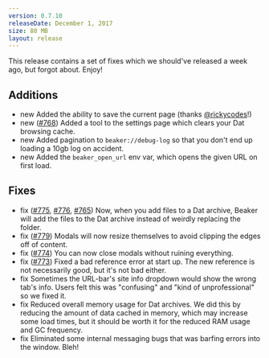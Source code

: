```yaml
---
version: 0.7.10
releaseDate: December 1, 2017
size: 80 MB
layout: release
---
```


This release contains a set of fixes which we should've released a week ago, but forgot about. Enjoy!

<h2>Additions</h2>

- <span class="tag new">new</span> Added the ability to save the current page (thanks [@rickycodes](https://github.com/rickycodes)!)
- <span class="tag new">new</span> ([#768](https://github.com/beakerbrowser/beaker/pull/768)) Added a tool to the settings page which clears your Dat browsing cache.
- <span class="tag new">new</span> Added pagination to `beaker://debug-log` so that you don't end up loading a 10gb log on accident.
- <span class="tag new">new</span> Added the `beaker_open_url` env var, which opens the given URL on first load.

<h2>Fixes</h2>

- <span class="tag updated">fix</span> ([#775](https://github.com/beakerbrowser/beaker/issues/775), [#776](https://github.com/beakerbrowser/beaker/issues/775), [#765](https://github.com/beakerbrowser/beaker/issues/765)) Now, when you add files to a Dat archive, Beaker will add the files to the Dat archive instead of weirdly replacing the folder.
- <span class="tag updated">fix</span> ([#779](https://github.com/beakerbrowser/beaker/issues/779)) Modals will now resize themselves to avoid clipping the edges off of content.
- <span class="tag updated">fix</span> ([#774](https://github.com/beakerbrowser/beaker/issues/774)) You can now close modals without ruining everything.
- <span class="tag updated">fix</span> ([#773](https://github.com/beakerbrowser/beaker/issues/773)) Fixed a bad reference error at start up. The new reference is not necessarily good, but it's not bad either.
- <span class="tag updated">fix</span> Sometimes the URL-bar's site info dropdown would show the wrong tab's info. Users felt this was "confusing" and "kind of unprofessional" so we fixed it.
- <span class="tag updated">fix</span> Reduced overall memory usage for Dat archives. We did this by reducing the amount of data cached in memory, which may increase some load times, but it should be worth it for the reduced RAM usage and GC frequency.
- <span class="tag updated">fix</span> Eliminated some internal messaging bugs that was barfing errors into the window. Bleh!
